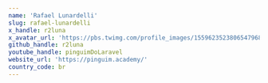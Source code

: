 ```yaml
---
name: 'Rafael Lunardelli'
slug: rafael-lunardelli
x_handle: r2luna
x_avatar_url: 'https://pbs.twimg.com/profile_images/1559623523806547968/R2HTcQpr_400x400.jpg'
github_handle: r2luna
youtube_handle: pinguimDoLaravel
website_url: 'https://pinguim.academy/'
country_code: br
---
```

